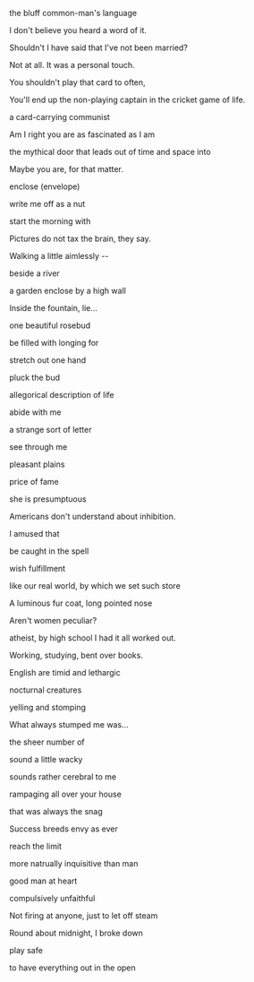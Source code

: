 the bluff common-man's language

I don't believe you heard a word of it.

Shouldn't I have said that I've not been married?

Not at all. It was a personal touch.

You shouldn't play that card to often,

You'll end up the non-playing captain in the cricket game of life.

a card-carrying communist

Am I right you are as fascinated as I am 

the mythical door that leads out of time and space into

Maybe you are, for that matter.

enclose (envelope)

write me off as a nut

start the morning with

Pictures do not tax the brain, they say.

Walking a little aimlessly --

beside a river

a garden enclose by a high wall

Inside the fountain, lie...

one beautiful rosebud

be filled with longing for

stretch out one hand

pluck the bud

allegorical description of life

abide with me

a strange sort of letter

see through me

pleasant plains

price of fame

she is presumptuous

Americans don't understand about inhibition.

I amused that

be caught in the spell

wish fulfillment

like our real world, by which we set such store 

 A luminous fur coat, long pointed nose

 Aren't women peculiar?

 atheist, by high school I had it all worked out.

 Working, studying, bent over books.

 English are timid and lethargic

 nocturnal creatures

 yelling and stomping

 What always stumped me was...

 the sheer number of

 sound a little wacky

 sounds rather cerebral to me

 rampaging all over your house

 that was always the snag

 Success breeds envy as ever

 reach the limit

 more natrually inquisitive than man

 good man at heart

 compulsively unfaithful

 Not firing at anyone, just to let off steam

 Round about midnight, I broke down

 play safe

 to have everything out in the open